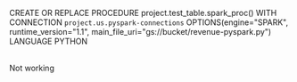 CREATE OR REPLACE PROCEDURE project.test_table.spark_proc()
WITH CONNECTION `project.us.pyspark-connections`
OPTIONS(engine="SPARK", runtime_version="1.1", main_file_uri="gs://bucket/revenue-pyspark.py")
LANGUAGE PYTHON

<br>
Not working

